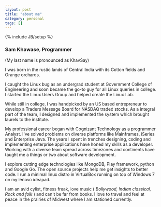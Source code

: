 ```yaml
---
layout: post
title: "about me"
category: personal
tags: []
---
```

{% include JB/setup %}

### Sam Khawase, Programmer

(My last name is pronounced as KhavSay) 

I was born in the rustic lands of Central India with its Cotton fields and Orange orchards.

I caught the Linux bug as an undergrad student at Government College of Engineering and soon became the go-to guy for all Linux queries in college. I started the Linux Users Group and helped create the Linux Lab.

While still in college, I was handpicked by an US based entrepreneur to develop a Traders Message Board for NASDAQ traded stocks. As a integral part of the team, I designed and implemented the system which brought laurels to the institute.

My professional career began with Cognizant Technology as a programmer Analyst. I've solved problems on diverse platforms like Mainframes, iSeries and Enterprise Java. The years I spent in trenches designing, coding and implementing enterprise applications have honed my skills as a developer. Working with a diverse team spread across timezones and continents have taught me a things or two about software development.

I explore cutting edge technologies like MongoDB, Play framework, python and Google Go. The open source projects help me get insights to better code. I run a minimal linux distro in VirtualBox running on top of Windows 7 on my lenovo ideapad.

I am an avid cylist, fitness freak, love music ( _Bollywood, Indian classical, Rock and folk_ ) and can't be far from books. 
I love to travel and feel at peace in the prairies of Midwest where I am stationed currently.